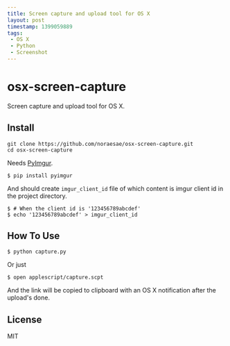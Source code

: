 ```yaml
---
title: Screen capture and upload tool for OS X
layout: post
timestamp: 1399059889
tags:
 - OS X
 - Python
 - Screenshot
---
```


osx-screen-capture
==================

Screen capture and upload tool for OS X.

Install
-------

```
git clone https://github.com/noraesae/osx-screen-capture.git
cd osx-screen-capture
```

Needs [PyImgur](https://github.com/Damgaard/PyImgur).

```
$ pip install pyimgur
```

And should create `imgur_client_id` file of which content is imgur client id in the project directory.

```
$ # When the client id is '123456789abcdef'
$ echo '123456789abcdef' > imgur_client_id
```

How To Use
----------

```
$ python capture.py
```

Or just

```
$ open applescript/capture.scpt
```

And the link will be copied to clipboard with an OS X notification after the upload's done.

License
-------

MIT
